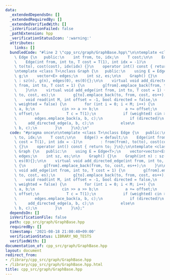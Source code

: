 ```yaml
---
data:
  _extendedDependsOn: []
  _extendedRequiredBy: []
  _extendedVerifiedWith: []
  _isVerificationFailed: false
  _pathExtension: hpp
  _verificationStatusIcon: ':warning:'
  attributes:
    links: []
  bundledCode: "#line 2 \"cpp_src/graph/GraphBase.hpp\"\n\ntemplate <class T>\nclass\
    \ Edge {\n   public:\n    int from, to, idx;\n    T cost;\n\n    Edge() = default;\n\
    \    Edge(int from, int to, T cost = T(1), int idx = -1)\n        : from(from),\
    \ to(to), cost(cost), idx(idx) {}\n    operator int() const { return to; }\n};\n\
    \ntemplate <class T>\nclass Graph {\n   public:\n    using E = Edge<T>;\n    vector<vector<E>>\
    \ g;\n    vector<E> edges;\n    int sz, es;\n\n    Graph() {}\n    Graph(int n)\
    \ : sz(n), g(n), edges(0), es(0){};\n\n    virtual void add_directed_edge(int\
    \ from, int to, T cost = 1) {\n        g[from].emplace_back(from, to, cost, es++);\n\
    \    }\n\n    virtual void add_edge(int from, int to, T cost = 1) {\n        g[from].emplace_back(from,\
    \ to, cost, es);\n        g[to].emplace_back(to, from, cost, es++);\n    }\n\n\
    \    void read(int M, int offset = -1, bool directed = false,\n              bool\
    \ weighted = false) {\n        for (int i = 0; i < M; i++) {\n            int\
    \ a, b;\n            cin >> a >> b;\n            a += offset;\n            b +=\
    \ offset;\n            T c = T(1);\n            if (weighted) cin >> c;\n    \
    \        edges.emplace_back(a, b, c);\n            if (directed)\n           \
    \     add_directed_edge(a, b, c);\n            else\n                add_edge(a,\
    \ b, c);\n        }\n    }\n};\n"
  code: "#pragma once\n\ntemplate <class T>\nclass Edge {\n   public:\n    int from,\
    \ to, idx;\n    T cost;\n\n    Edge() = default;\n    Edge(int from, int to, T\
    \ cost = T(1), int idx = -1)\n        : from(from), to(to), cost(cost), idx(idx)\
    \ {}\n    operator int() const { return to; }\n};\n\ntemplate <class T>\nclass\
    \ Graph {\n   public:\n    using E = Edge<T>;\n    vector<vector<E>> g;\n    vector<E>\
    \ edges;\n    int sz, es;\n\n    Graph() {}\n    Graph(int n) : sz(n), g(n), edges(0),\
    \ es(0){};\n\n    virtual void add_directed_edge(int from, int to, T cost = 1)\
    \ {\n        g[from].emplace_back(from, to, cost, es++);\n    }\n\n    virtual\
    \ void add_edge(int from, int to, T cost = 1) {\n        g[from].emplace_back(from,\
    \ to, cost, es);\n        g[to].emplace_back(to, from, cost, es++);\n    }\n\n\
    \    void read(int M, int offset = -1, bool directed = false,\n              bool\
    \ weighted = false) {\n        for (int i = 0; i < M; i++) {\n            int\
    \ a, b;\n            cin >> a >> b;\n            a += offset;\n            b +=\
    \ offset;\n            T c = T(1);\n            if (weighted) cin >> c;\n    \
    \        edges.emplace_back(a, b, c);\n            if (directed)\n           \
    \     add_directed_edge(a, b, c);\n            else\n                add_edge(a,\
    \ b, c);\n        }\n    }\n};"
  dependsOn: []
  isVerificationFile: false
  path: cpp_src/graph/GraphBase.hpp
  requiredBy: []
  timestamp: '2021-08-18 21:00:40+09:00'
  verificationStatus: LIBRARY_NO_TESTS
  verifiedWith: []
documentation_of: cpp_src/graph/GraphBase.hpp
layout: document
redirect_from:
- /library/cpp_src/graph/GraphBase.hpp
- /library/cpp_src/graph/GraphBase.hpp.html
title: cpp_src/graph/GraphBase.hpp
---
```

